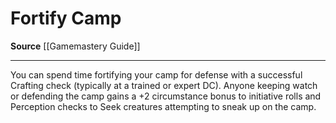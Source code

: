 ﻿---
actions: null
cost: null
element: null
frequency: null
id: '478'
name: Fortify Camp
rarity: Common
requirement: null
school: null
source: '[[DATABASE/source/Gamemastery Guide|Gamemastery Guide]]'
trait: null
trigger: null
type: Action

---
# Fortify Camp

**Source** [[Gamemastery Guide]]

---
You can spend time fortifying your camp for defense with a successful Crafting check (typically at a trained or expert DC). Anyone keeping watch or defending the camp gains a +2 circumstance bonus to initiative rolls and Perception checks to Seek creatures attempting to sneak up on the camp.